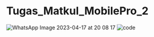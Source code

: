 # Tugas_Matkul_MobilePro_2
![WhatsApp Image 2023-04-17 at 20 08 17](https://user-images.githubusercontent.com/126635729/232501419-46a4da76-4576-48f6-84ce-fc37cfc8d390.jpeg)
![code](https://user-images.githubusercontent.com/126635729/232501525-0c5b0223-308a-459b-a83a-d8f0df326893.png)
